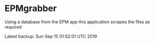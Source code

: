 # EPMgrabber
Using a database from the EPM app this application scrapes the files as required


Latest backup: Sun Sep 15 01:52:01 UTC 2019
